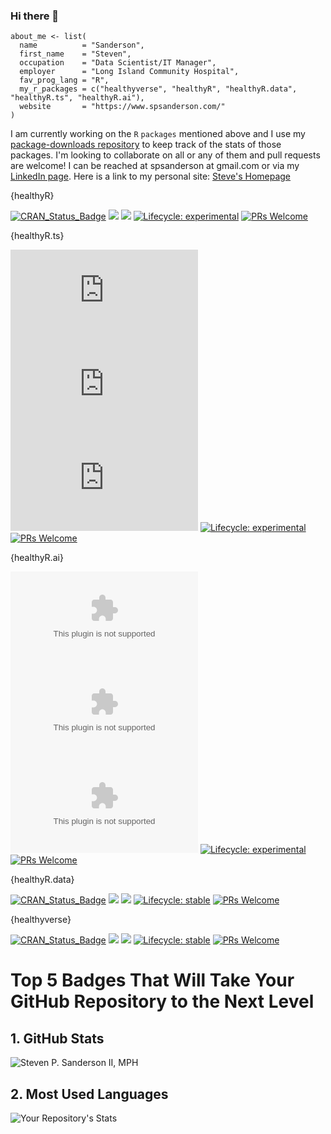 ### Hi there 👋

<!--
**spsanderson/spsanderson** is a ✨ _special_ ✨ repository because its `README.md` (this file) appears on your GitHub profile.

Here are some ideas to get you started:

- 🔭 I’m currently working on ...
- 🌱 I’m currently learning ...
- 👯 I’m looking to collaborate on ...
- 🤔 I’m looking for help with ...
- 💬 Ask me about ...
- 📫 How to reach me: ...
- 😄 Pronouns: ...
- ⚡ Fun fact: ...
-->

```
about_me <- list(
  name          = "Sanderson",
  first_name    = "Steven",
  occupation    = "Data Scientist/IT Manager",
  employer      = "Long Island Community Hospital",
  fav_prog_lang = "R",
  my_r_packages = c("healthyverse", "healthyR", "healthyR.data", "healthyR.ts", "healthyR.ai"),
  website       = "https://www.spsanderson.com/"
)
```
I am currently working on the `R` `packages` mentioned above and I use my [package-downloads repository](https://github.com/spsanderson/package-downloads) to keep track of the stats of those packages. I'm looking to collaborate on all or any of them and pull requests are welcome! I can be reached at spsanderson at gmail.com or via my [LinkedIn page](https://www.linkedin.com/in/spsanderson/). Here is a link to my personal site: [Steve's Homepage](https://www.spsanderson.com)

{healthyR}
<!-- badges: start -->
[![CRAN_Status_Badge](http://www.r-pkg.org/badges/version/healthyR)](https://cran.r-project.org/package=healthyR)
![](https://cranlogs.r-pkg.org/badges/healthyR)
![](https://cranlogs.r-pkg.org/badges/grand-total/healthyR)
[![Lifecycle: experimental](https://img.shields.io/badge/lifecycle-experimental-orange.svg)](https://lifecycle.r-lib.org/articles/stages.html##experimental)
[![PRs Welcome](https://img.shields.io/badge/PRs-welcome-brightgreen.svg?style=flat-square)](https://makeapullrequest.com)
<!-- badges: end -->

{healthyR.ts}
<!-- badges: start -->
[![CRAN_Status_Badge](http://www.r-pkg.org/badges/version/healthyR.ts)](https://cran.r-project.org/package=healthyR.ts)
![](https://cranlogs.r-pkg.org/badges/healthyR.ts)
![](https://cranlogs.r-pkg.org/badges/grand-total/healthyR.ts)
[![Lifecycle: experimental](https://img.shields.io/badge/lifecycle-experimental-orange.svg)](https://lifecycle.r-lib.org/articles/stages.html#experimental)
[![PRs Welcome](https://img.shields.io/badge/PRs-welcome-brightgreen.svg?style=flat-square)](http://makeapullrequest.com)
<!-- badges: end -->

{healthyR.ai}
<!-- badges: start -->
[![CRAN_Status_Badge](http://www.r-pkg.org/badges/version/healthyR.ai)](https://cran.r-project.org/package=healthyR.ai)
![](http://cranlogs.r-pkg.org/badges/healthyR.ai)
![](http://cranlogs.r-pkg.org/badges/grand-total/healthyR.ai)
[![Lifecycle: experimental](https://img.shields.io/badge/lifecycle-experimental-orange.svg)](https://lifecycle.r-lib.org/articles/stages.html#experimental)
[![PRs Welcome](https://img.shields.io/badge/PRs-welcome-brightgreen.svg?style=flat-square)](https://makeapullrequest.com)
<!-- badges: end -->

{healthyR.data}
<!-- badges: start -->
[![CRAN_Status_Badge](http://www.r-pkg.org/badges/version/healthyR.data)](https://cran.r-project.org/package=healthyR.data)
![](http://cranlogs.r-pkg.org/badges/healthyR.data)
![](http://cranlogs.r-pkg.org/badges/grand-total/healthyR.data)
[![Lifecycle: stable](https://img.shields.io/badge/lifecycle-stable-brightgreen.svg)](https://lifecycle.r-lib.org/articles/stages.html##stable)
[![PRs Welcome](https://img.shields.io/badge/PRs-welcome-brightgreen.svg?style=flat-square)](https://makeapullrequest.com)
<!-- badges: end -->

{healthyverse}
<!-- badges: start -->
[![CRAN_Status_Badge](http://www.r-pkg.org/badges/version/healthyverse)](https://cran.r-project.org/package=healthyverse)
![](http://cranlogs.r-pkg.org/badges/healthyverse)
![](http://cranlogs.r-pkg.org/badges/grand-total/healthyverse)
[![Lifecycle: stable](https://img.shields.io/badge/lifecycle-stable-brightgreen.svg)](https://lifecycle.r-lib.org/articles/stages.html##stable)
[![PRs Welcome](https://img.shields.io/badge/PRs-welcome-brightgreen.svg?style=flat-square)](http://makeapullrequest.com)
<!-- badges: end -->



# Top 5 Badges That Will Take Your GitHub Repository to the Next Level
## 1. GitHub Stats
![Steven P. Sanderson II, MPH](https://github-readme-stats.vercel.app/api?username=spsanderson&show_icons=true)

## 2. Most Used Languages
![Your Repository's Stats](https://github-readme-stats.vercel.app/api/top-langs/?username=spsanderson&theme=blue-green)

